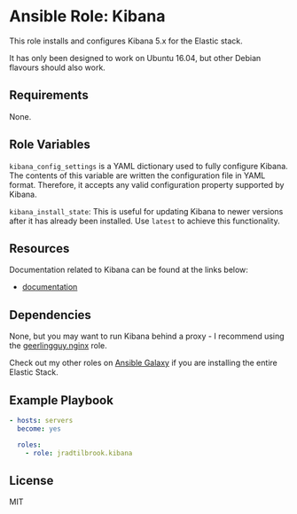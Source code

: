 # Ansible Role: Kibana

This role installs and configures Kibana 5.x for the Elastic stack.

It has only been designed to work on Ubuntu 16.04, but other Debian flavours
should also work.


## Requirements

None.


## Role Variables

`kibana_config_settings` is a YAML dictionary used to fully configure Kibana.
The contents of this variable are written the configuration file in YAML
format. Therefore, it accepts any valid configuration property supported by
Kibana.

`kibana_install_state`: This is useful for updating Kibana to newer versions
after it has already been installed. Use `latest` to achieve this functionality.


## Resources

Documentation related to Kibana can be found at the links below:

- [documentation](https://www.elastic.co/guide/en/kibana/current/index.html)


## Dependencies

None, but you may want to run Kibana behind a proxy - I recommend using the
[geerlingguy.nginx](https://github.com/geerlingguy/ansible-role-nginx) role.

Check out my other roles on [Ansible Galaxy](https://galaxy.ansible.com/jradtilbrook)
if you are installing the entire Elastic Stack.


## Example Playbook

```yaml
- hosts: servers
  become: yes

  roles:
    - role: jradtilbrook.kibana
```


## License

MIT
